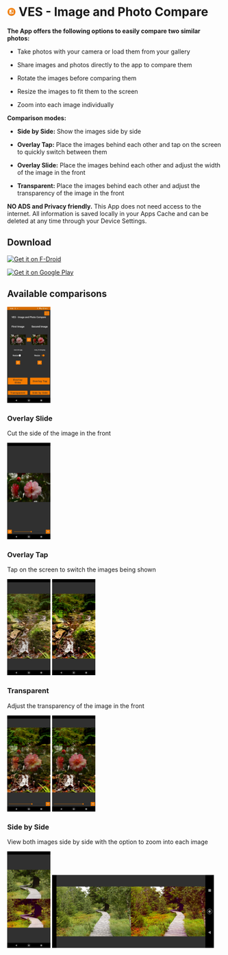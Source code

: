 # <img src="https://github.com/VincentEngel/VES-Image-Compare/blob/master/metadata/en-US/images/icon.png" width=4% height=4%> VES - Image and Photo Compare

<b>The App offers the following options to easily compare two similar photos:</b>

* Take photos with your camera or load them from your gallery

* Share images and photos directly to the app to compare them

* Rotate the images before comparing them

* Resize the images to fit them to the screen

* Zoom into each image individually

<b>Comparison modes:</b>
* <b>Side by Side:</b> Show the images side by side

* <b>Overlay Tap:</b> Place the images behind each other and tap on the screen to quickly switch between them

* <b>Overlay Slide:</b> Place the images behind each other and adjust the width of the image in the front

* <b>Transparent:</b> Place the images behind each other and adjust the transparency of the image in the front

<b>NO ADS and Privacy friendly.</b> This App does not need access to the internet. All information is saved locally in your Apps Cache and can be deleted at any time through your Device Settings.


## Download

[<img src="https://fdroid.gitlab.io/artwork/badge/get-it-on.png"
     alt="Get it on F-Droid"
     height="80">](https://f-droid.org/packages/com.vincentengelsoftware.vesandroidimagecompare/)

[<img src="https://play.google.com/intl/en_us/badges/static/images/badges/en_badge_web_generic.png"
     alt="Get it on Google Play"
     height="80">](https://play.google.com/store/apps/details?id=com.vincentengelsoftware.vesandroidimagecompare)

## Available comparisons
<img src="https://github.com/VincentEngel/VES-Image-Compare/blob/master/metadata/en-US/images/phoneScreenshots/menu.png" width=20% height=20%>

### Overlay Slide
<p>Cut the side of the image in the front</p>
<img src="https://github.com/VincentEngel/VES-Image-Compare/blob/master/metadata/en-US/images/phoneScreenshots/overlay_slide_1.png" width=20% height=20%>

### Overlay Tap
<p>Tap on the screen to switch the images being shown</p>
<div>
  <img src="https://github.com/VincentEngel/VES-Image-Compare/blob/master/metadata/en-US/images/phoneScreenshots/tap_1.png" width=20% height=20%>
  <img src="https://github.com/VincentEngel/VES-Image-Compare/blob/master/metadata/en-US/images/phoneScreenshots/tap_2.png" width=20% height=20%>
</div>

### Transparent
<p>Adjust the transparency of the image in the front</p>
<div>
  <img src="https://github.com/VincentEngel/VES-Image-Compare/blob/master/metadata/en-US/images/phoneScreenshots/transparent_1.png" width=20% height=20%>
  <img src="https://github.com/VincentEngel/VES-Image-Compare/blob/master/metadata/en-US/images/phoneScreenshots/transparent_2.png" width=20% height=20%>
</div>

### Side by Side
<p>View both images side by side with the option to zoom into each image</p>
<div>
  <img src="https://github.com/VincentEngel/VES-Image-Compare/blob/master/metadata/en-US/images/phoneScreenshots/side_by_side_1.png" width=20% height=20%>
  <img src="https://github.com/VincentEngel/VES-Image-Compare/blob/master/metadata/en-US/images/phoneScreenshots/side_by_side_2.png" width=75% height=75%>
</div>
